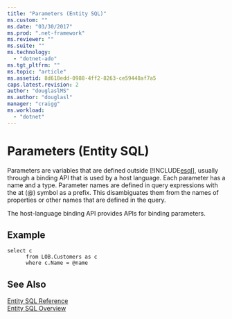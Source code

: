 ```yaml
---
title: "Parameters (Entity SQL)"
ms.custom: ""
ms.date: "03/30/2017"
ms.prod: ".net-framework"
ms.reviewer: ""
ms.suite: ""
ms.technology: 
  - "dotnet-ado"
ms.tgt_pltfrm: ""
ms.topic: "article"
ms.assetid: 8d618edd-0988-4ff2-8263-ce59448af7a5
caps.latest.revision: 2
author: "douglaslMS"
ms.author: "douglasl"
manager: "craigg"
ms.workload: 
  - "dotnet"
---
```

# Parameters (Entity SQL)
Parameters are variables that are defined outside [!INCLUDE[esql](../../../../../../includes/esql-md.md)], usually through a binding API that is used by a host language. Each parameter has a name and a type. Parameter names are defined in query expressions with the at (@) symbol as a prefix. This disambiguates them from the names of properties or other names that are defined in the query.  
  
 The host-language binding API provides APIs for binding parameters.  
  
## Example  
  
```  
select c   
      from LOB.Customers as c   
      where c.Name = @name  
```  
  
## See Also  
 [Entity SQL Reference](../../../../../../docs/framework/data/adonet/ef/language-reference/entity-sql-reference.md)  
 [Entity SQL Overview](../../../../../../docs/framework/data/adonet/ef/language-reference/entity-sql-overview.md)
